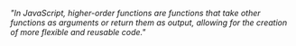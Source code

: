 _"In JavaScript, higher-order functions are functions that take other functions as arguments or return them as output, allowing for the creation of more flexible and reusable code."_
